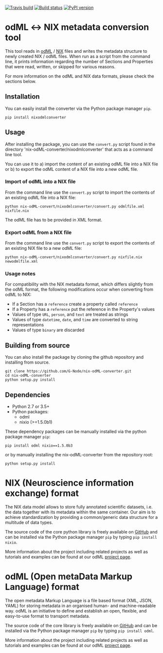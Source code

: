 [![Travis build](https://travis-ci.org/G-Node/nix-odML-converter.svg?branch=master)](https://travis-ci.org/G-Node/nix-odML-converter/)
[![Build status](https://ci.appveyor.com/api/projects/status/fc30meltvawsbpgt?svg=true)](https://ci.appveyor.com/project/G-Node/nix-odml-converter)
[![PyPI version](https://img.shields.io/pypi/v/nixodmlconverter.svg)](https://pypi.org/project/nixodmlconverter/)


# odML ↔️ NIX metadata conversion tool

This tool reads in [odML](https://g-node.github.io/python-odml/) / 
[NIX](https://g-node.github.io/nix/) files and writes the metadata structure to newly 
created NIX / odML files. When run as a script from the command line, it prints 
information regarding the number of Sections and Properties that were read, written, 
or skipped for various reasons.

For more information on the odML and NIX data formats, please check the sections below.

## Installation

You can easily install the converter via the Python package manager `pip`.

    pip install nixodmlconverter

## Usage

After installing the package, you can use the `convert.py` script found in the
directory 'nix-odML-converter/nixodmlconverter' that acts as a command line tool.

You can use it to a) import the content of an existing odML file into a NIX file or
b) to export the odML content of a NIX file into a new odML file. 

### Import of odML into a NIX file

From the command line use the `convert.py` script to import the contents of an existing
odML file into a NIX file:

    python nix-odML-convert/nixodmlconverter/convert.py odmlfile.xml nixfile.nix  

The odML file has to be provided in XML format. 

### Export odML from a NIX file

From the command line use the `convert.py` script to export the contents of an existing 
NIX file to a new odML file:

    python nix-odML-convert/nixodmlconverter/convert.py nixfile.nix newodmlfile.xml

### Usage notes

For compatibility with the NIX metadata format, which differs slightly from the 
odML format, the following modifications occur when converting from odML to NIX:

- If a Section has a `reference` create a property called `reference`
- If a Property has a `reference` put the reference in the Property's values
- Values of type `URL`, `person`, and `text` are treated as strings
- Values of type `datetime`, `date`, and `time` are converted to string representations
- Values of type `binary` are discarded


## Building from source

You can also install the package by cloning the github repository and
installing from source.

    git clone https://github.com/G-Node/nix-odML-converter.git
    cd nix-odML-converter
    python setup.py install

## Dependencies

* Python 2.7 or 3.5+
* Python packages:
    * odml
    * nixio (>=1.5.0b1)

These dependency packages can be manually installed via the python package manager `pip`:

`pip install odml nixio==1.5.0b3` 

or by manually installing the nix-odML-converter from the repository root:

`python setup.py install`


# NIX (Neuroscience information exchange) format

The NIX data model allows to store fully annotated scientific datasets, i.e. the 
data together with its metadata within the same container. Our aim is to achieve 
standardization by providing a common/generic data structure for a multitude of 
data types.

The source code of the core python library is freely available on 
[GitHub](https://github.com/G-Node/nixpy) and can be installed via the 
Python package manager `pip` by typing `pip install nixio`.

More information about the project including related projects as well as tutorials and
examples can be found at our odML [project page](https://g-node.github.io/nix/).


# odML (Open metaData Markup Language) format

The open metadata Markup Language is a file based format (XML, JSON, YAML) for storing
metadata in an organised human- and machine-readable way. odML is an initiative to define
and establish an open, flexible, and easy-to-use format to transport metadata.

The source code of the core library is freely available on 
[GitHub](https://github.com/G-Node/python-odml) and can be installed via the 
Python package manager `pip` by typing `pip install odml`.

More information about the project including related projects as well as tutorials and
examples can be found at our odML [project page](https://g-node.github.io/python-odml/).
